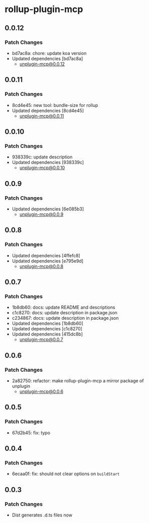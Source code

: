 # rollup-plugin-mcp

## 0.0.12

### Patch Changes

- bd7ac8a: chore: update koa version
- Updated dependencies [bd7ac8a]
  - unplugin-mcp@0.0.12

## 0.0.11

### Patch Changes

- 8cd4e45: new tool: bundle-size for rollup
- Updated dependencies [8cd4e45]
  - unplugin-mcp@0.0.11

## 0.0.10

### Patch Changes

- 938339c: update description
- Updated dependencies [938339c]
  - unplugin-mcp@0.0.10

## 0.0.9

### Patch Changes

- Updated dependencies [6e085b3]
  - unplugin-mcp@0.0.9

## 0.0.8

### Patch Changes

- Updated dependencies [4ffefc8]
- Updated dependencies [e795e9d]
  - unplugin-mcp@0.0.8

## 0.0.7

### Patch Changes

- 1b8db60: docs: update README and descriptions
- c1c8270: docs: update description in package.json
- c234867: docs: update description in package.json
- Updated dependencies [1b8db60]
- Updated dependencies [c1c8270]
- Updated dependencies [415dc8b]
  - unplugin-mcp@0.0.7

## 0.0.6

### Patch Changes

- 2a82750: refactor: make rollup-plugin-mcp a mirror package of unplugin
  - unplugin-mcp@0.0.6

## 0.0.5

### Patch Changes

- 67d2b45: fix: typo

## 0.0.4

### Patch Changes

- 6ecaa0f: fix: should not clear options on `buildStart`

## 0.0.3

### Patch Changes

- Dist generates .d.ts files now
